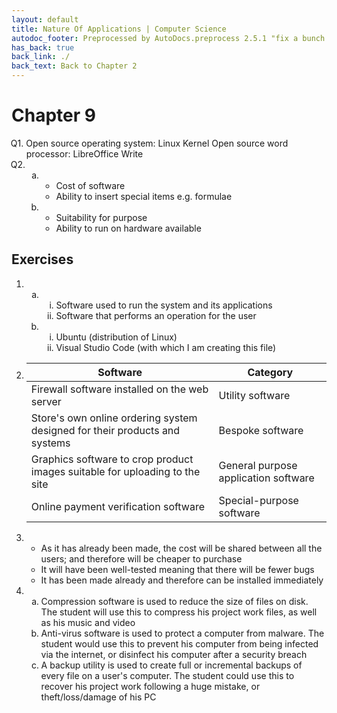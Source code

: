 ```yaml
---
layout: default
title: Nature Of Applications | Computer Science
autodoc_footer: Preprocessed by AutoDocs.preprocess 2.5.1 "fix a bunch of bugs" ⓒ Starwort, 2020
has_back: true
back_link: ./
back_text: Back to Chapter 2
---
```


<style>
    :not(ul) + ol {
        counter-reset: list-ctr;
        list-style-type: none;
        list-style-position: outside;
    }
    :not(ul) + ol > li {
        counter-increment: list-ctr;
    }
    :not(ul) + ol > li::before {
        content:"Q" counter(list-ctr) ". ";
        margin-left: -25px;
    }
    ol ul {
        list-style-type: lower-alpha;
    }
    ol ul ul {
        list-style-type: lower-roman;
    }
    ul ol, ol ol {
        list-style-type: circle;
    }
    ul {
        list-style-type: decimal;
    }
    ul ul {
        list-style-type: lower-alpha;
    }
    ul ul ul {
        list-style-type: lower-roman;
    }
</style>

# Chapter 9

1. Open source operating system: Linux Kernel
   Open source word processor: LibreOffice Write
2. &#x200b;
   - &#x200b;
     1. Cost of software
     2. Ability to insert special items e.g. formulae
   - &#x200b;
     1. Suitability for purpose
     2. Ability to run on hardware available

## Exercises

- &#x200b;
  - &#x200b;
    - Software used to run the system and its applications
    - Software that performs an operation for the user
  - &#x200b;
    - Ubuntu (distribution of Linux)
    - Visual Studio Code (with which I am creating this file)
- | Software                                                                    | Category                             |
  | --------------------------------------------------------------------------- | ------------------------------------ |
  | Firewall software installed on the web server                               | Utility software                     |
  | Store's own online ordering system designed for their products and systems  | Bespoke software                     |
  | Graphics software to crop product images suitable for uploading to the site | General purpose application software |
  | Online payment verification software                                        | Special-purpose software             |
- &#x200b;
  1. As it has already been made, the cost will be shared between all the users; and therefore will be cheaper to purchase
  2. It will have been well-tested meaning that there will be fewer bugs
  3. It has been made already and therefore can be installed immediately
- &#x200b;
  - Compression software is used to reduce the size of files on disk. The student will use this to compress his project work files, as well as his music and video
  - Anti-virus software is used to protect a computer from malware. The student would use this to prevent his computer from being infected via the internet, or disinfect his computer after a security breach
  - A backup utility is used to create full or incremental backups of every file on a user's computer. The student could use this to recover his project work following a huge mistake, or theft/loss/damage of his PC
